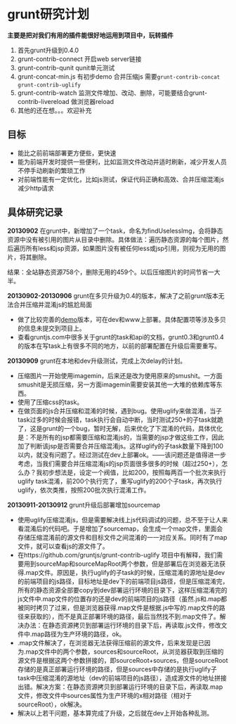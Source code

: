 # grunt研究计划 #

**主要是把对我们有用的插件能很好地运用到项目中，玩转插件**

1. 首先grunt升级到0.4.0
2. grunt-contrib-connect 开启web server链接
3. grunt-contrib-qunit qunit单元测试
4. grunt-concat-min.js 有初步demo 合并压缩js 需要`grunt-contrib-concat` `grunt-contrib-uglify`
5. grunt-contrib-watch 监测文件增加、改动、删除，可能要结合grunt-contrib-livereload 做浏览器reload
6. 其他的还在想。。。欢迎补充

##  目标 ##
- 能比之前前端部署更方便些，更快速
- 能为前端开发时提供一些便利，比如监测文件改动并适时刷新，减少开发人员不停手动刷新的繁琐工作
- 对前端性能有一定优化，比如js测试，保证代码正确和高效、合并压缩混淆js减少http请求

## 具体研究记录 ##
**20130902** 在grunt中，新增加了一个task，命名为findUselessImg，会将静态资源中没有被引用的图片从目录中删除。具体做法：遍历静态资源的每个图片，然后遍历所有less和jsp资源，如果图片没有被任何less或jsp引用，则视为无用的图片，将其删除。

结果：全站静态资源758个，删除无用的459个。以后压缩图片的时间节省一大半。

**20130902-20130906** grunt在多贝升级为0.4的版本，解决了之前grunt版本无法合并压缩并混淆js的尴尬局面
- 做了比较完善的[demo](https://github.com/kbisnotzombie/grunt-fedeploy)版本，可在dev和www上部署。具体配置项等涉及多贝的信息未提交到项目上。
- 查看gruntjs.com中很多关于grunt的task和api的文档，grunt0.3和grunt0.4的版本在写task上有很多不同的地方，以前的部署配置在升级后需要重写。
 
**20130909** grunt在本地和dev升级测试，完成上次delay的计划。
- 压缩图片一开始使用imagemin，后来还是改为使用原来的smushit。一方面smushit是无损压缩，另一方面imagemin需要安装其他一大堆的依赖库等东西。
- 使用了压缩css的task。
- 在做页面的js合并压缩和混淆的时候，遇到bug。使用uglify来做混淆，当子task过多的时候会报错，task执行会自动中断，当时测试250+的子task就跪了，这是grunt的一个bug，暂时无解，后来优化了下混淆的代码，具体优化是：不是所有的jsp都需要压缩和混淆js的，当需要的jsp才做这些工作，因此加了判断该jsp是否需要合并压缩混淆js。这样uglify的子task数量下降到100以内，就没有问题了。经过测试在dev上部署ok。——该问题还是值得进一步考虑，当我们需要合并压缩混淆js的jsp页面很多很多的时候（超过250+），怎么办？我初步想法是，设定一个阀值，比如200，按照每两百一个批次来执行uglify task混淆，前200个执行完了，重写uglify的200个子task，再次执行uglify，依次类推，按照200批次执行混淆工作。

**20130911-20130912** grunt升级后部署增加sourcemap
- 使用uglify压缩混淆js，但是需要解决线上js代码调试的问题，总不至于让人来看混淆后的代码吧。于是增加了sourcemap，会生成一个map文件，里面会存储压缩混淆前的源文件和目标文件之间混淆的一一对应关系。同时有了map文件，就可以查看js的源文件了。
- 在https://github.com/gruntjs/grunt-contrib-uglify 项目中有解释，我们需要用到sourceMap和sourceMapRoot两个参数，但是部署后在浏览器无法获得.map文件。原因是，执行uglify的子task的时候，压缩混淆的源地址是dev的前端项目的js路径，目标地址是dev下的前端项目js路径，但是压缩混淆完，所有的静态资源全部要copy到dev部署运行环境的目录下，这样压缩混淆完的js文件中.map文件的位置存的还是dev的前端项目的js路径（虽然.js和.map都被同时拷贝了过来，但是浏览器获得.map文件是根据.js中写的.map文件的路径来获取的），而不是真正部署环境的路径，最后当然找不到.map文件了。解决办法：在静态资源拷贝到部署运行环境的目录下后，再读取.js文件，修改文件中.map路径为生产环境的路径，ok。
- .map文件解决了，在浏览器无法获得压缩前的源文件，后来发现是已因为.map文件中的两个参数，sources和sourceRoot，从浏览器获取到压缩的源文件是根据这两个参数拼接的，即sourceRoot+sources，但是sourceRoot存储的是真正部署运行环境的路径，但是sources中存储的是执行uglify子task中压缩混淆的源地址（dev的前端项目的js路径），造成源文件的地址拼接出错。解决方案：在静态资源拷贝到部署运行环境的目录下后，再读取.map文件，修改文件中sources属性为生产环境的x相对路径（相对于sourceRoot），ok解决。
- 解决以上若干问题，基本算完成了升级，之后就在dev上开始各种乱测。